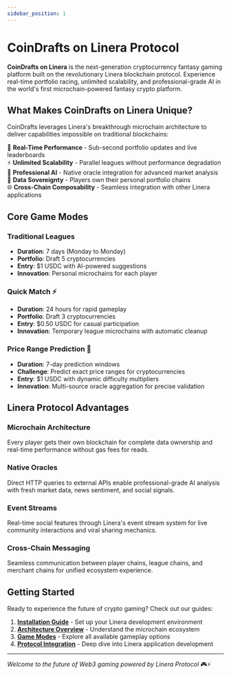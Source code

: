 ```yaml
---
sidebar_position: 1
---
```


# CoinDrafts on Linera Protocol

**CoinDrafts on Linera** is the next-generation cryptocurrency fantasy gaming platform built on the revolutionary Linera blockchain protocol. Experience real-time portfolio racing, unlimited scalability, and professional-grade AI in the world's first microchain-powered fantasy crypto platform.

## What Makes CoinDrafts on Linera Unique?

CoinDrafts leverages Linera's breakthrough microchain architecture to deliver capabilities impossible on traditional blockchains:

🚀 **Real-Time Performance** - Sub-second portfolio updates and live leaderboards  
⚡ **Unlimited Scalability** - Parallel leagues without performance degradation  
🤖 **Professional AI** - Native oracle integration for advanced market analysis  
🔐 **Data Sovereignty** - Players own their personal portfolio chains  
🌐 **Cross-Chain Composability** - Seamless integration with other Linera applications

## Core Game Modes

### Traditional Leagues

- **Duration**: 7 days (Monday to Monday)
- **Portfolio**: Draft 5 cryptocurrencies
- **Entry**: $1 USDC with AI-powered suggestions
- **Innovation**: Personal microchains for each player

### Quick Match ⚡

- **Duration**: 24 hours for rapid gameplay
- **Portfolio**: Draft 3 cryptocurrencies
- **Entry**: $0.50 USDC for casual participation
- **Innovation**: Temporary league microchains with automatic cleanup

### Price Range Prediction 🎯

- **Duration**: 7-day prediction windows
- **Challenge**: Predict exact price ranges for cryptocurrencies
- **Entry**: $1 USDC with dynamic difficulty multipliers
- **Innovation**: Multi-source oracle aggregation for precise validation

## Linera Protocol Advantages

### Microchain Architecture

Every player gets their own blockchain for complete data ownership and real-time performance without gas fees for reads.

### Native Oracles

Direct HTTP queries to external APIs enable professional-grade AI analysis with fresh market data, news sentiment, and social signals.

### Event Streams

Real-time social features through Linera's event stream system for live community interactions and viral sharing mechanics.

### Cross-Chain Messaging

Seamless communication between player chains, league chains, and merchant chains for unified ecosystem experience.

## Getting Started

Ready to experience the future of crypto gaming? Check out our guides:

1. **[Installation Guide](/docs/getting-started/installation)** - Set up your Linera development environment
2. **[Architecture Overview](/docs/linera-architecture/overview)** - Understand the microchain ecosystem
3. **[Game Modes](/docs/game-modes/overview)** - Explore all available gameplay options
4. **[Protocol Integration](/docs/linera-architecture/protocol-integration)** - Deep dive into Linera application development

---

_Welcome to the future of Web3 gaming powered by Linera Protocol_ 🎮⚡
